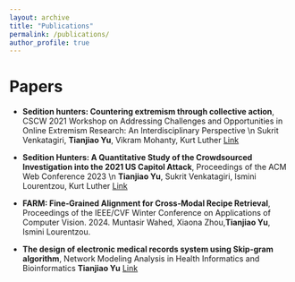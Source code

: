 ```yaml
---
layout: archive
title: "Publications"
permalink: /publications/
author_profile: true
---
```

# Papers

- **Sedition hunters: Countering extremism through collective action**, CSCW 2021 Workshop on Addressing Challenges and Opportunities in Online Extremism Research: An Interdisciplinary Perspective \n
Sukrit Venkatagiri, **Tianjiao Yu**, Vikram Mohanty, Kurt Luther
[Link](https://par.nsf.gov/servlets/purl/10315695)

- **Sedition Hunters: A Quantitative Study of the Crowdsourced Investigation into the 2021 US Capitol Attack**, Proceedings of the ACM Web Conference 2023 \n
**Tianjiao Yu**, Sukrit Venkatagiri, Ismini Lourentzou, Kurt Luther 
[Link](https://dl.acm.org/doi/pdf/10.1145/3543507.3583514)
- **FARM: Fine‐Grained Alignment for Cross‐Modal Recipe Retrieval**, Proceedings of the IEEE/CVF Winter Conference
on Applications of Computer Vision. 2024.
Muntasir Wahed, Xiaona Zhou,**Tianjiao Yu**, Ismini Lourentzou.

- **The design of electronic medical records system using Skip-gram algorithm**, Network Modeling Analysis in Health Informatics and Bioinformatics
**Tianjiao Yu** 
[Link](https://link.springer.com/article/10.1007/s13721-020-00281-4)

<!-- {% if author.googlescholar %}
  You can also find my articles on <u><a href="{{author.googlescholar}}">my Google Scholar profile</a>.</u>
{% endif %}

{% include base_path %}

{% for post in site.publications reversed %}
  {% include archive-single.html %}
{% endfor %}
 -->
